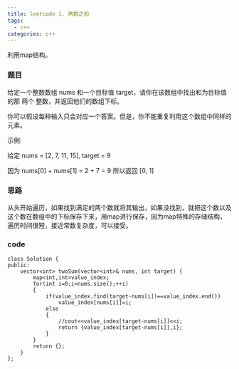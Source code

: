 ```yaml
---
title: leetcode 1. 两数之和
tags:
  - c++ 
categories: c++ 
---
```

利用map结构。

<!-- more -->

### 题目

给定一个整数数组 nums 和一个目标值 target，请你在该数组中找出和为目标值的那 两个 整数，并返回他们的数组下标。

你可以假设每种输入只会对应一个答案。但是，你不能重复利用这个数组中同样的元素。

示例:

给定 nums = [2, 7, 11, 15], target = 9

因为 nums[0] + nums[1] = 2 + 7 = 9
所以返回 [0, 1]


### 思路

从头开始遍历，如果找到满足的两个数就将其输出，如果没找到，就把这个数以及这个数在数组中的下标保存下来，用map进行保存，因为map特殊的存储结构，遍历时间很短，接近常数复杂度，可以接受。

### code

	class Solution {
	public:
	    vector<int> twoSum(vector<int>& nums, int target) {
	        map<int,int>value_index;
	        for(int i=0;i<nums.size();++i)
	        {
	            if(value_index.find(target-nums[i])==value_index.end())
	                value_index[nums[i]]=i;
	            else
	            {
	                //cout<<value_index[target-nums[i]]<<i;
	                return {value_index[target-nums[i]],i};
	            }
	        }
	        return {};
	    }
	};
    

